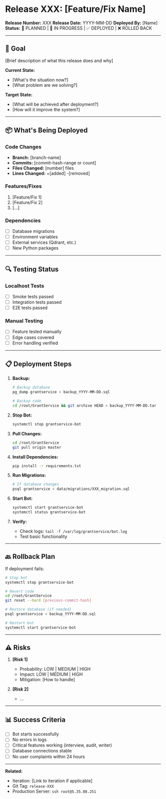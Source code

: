 # Release XXX: [Feature/Fix Name]

**Release Number:** XXX
**Release Date:** YYYY-MM-DD
**Deployed By:** [Name]
**Status:** 📅 PLANNED | 🚀 IN PROGRESS | ✅ DEPLOYED | ❌ ROLLED BACK

---

## 🎯 Goal

[Brief description of what this release does and why]

**Current State:**
- [What's the situation now?]
- [What problem are we solving?]

**Target State:**
- [What will be achieved after deployment?]
- [How will it improve the system?]

---

## 📦 What's Being Deployed

### Code Changes
- **Branch:** [branch-name]
- **Commits:** [commit-hash-range or count]
- **Files Changed:** [number] files
- **Lines Changed:** +[added] -[removed]

### Features/Fixes
1. [Feature/Fix 1]
2. [Feature/Fix 2]
3. [...]

### Dependencies
- [ ] Database migrations
- [ ] Environment variables
- [ ] External services (Qdrant, etc.)
- [ ] New Python packages

---

## 🔍 Testing Status

### Localhost Tests
- [ ] Smoke tests passed
- [ ] Integration tests passed
- [ ] E2E tests passed

### Manual Testing
- [ ] Feature tested manually
- [ ] Edge cases covered
- [ ] Error handling verified

---

## 📋 Deployment Steps

1. **Backup:**
   ```bash
   # Backup database
   pg_dump grantservice > backup_YYYY-MM-DD.sql

   # Backup code
   cd /root/GrantService && git archive HEAD > backup_YYYY-MM-DD.tar
   ```

2. **Stop Bot:**
   ```bash
   systemctl stop grantservice-bot
   ```

3. **Pull Changes:**
   ```bash
   cd /root/GrantService
   git pull origin master
   ```

4. **Install Dependencies:**
   ```bash
   pip install -r requirements.txt
   ```

5. **Run Migrations:**
   ```bash
   # If database changes
   psql grantservice < data/migrations/XXX_migration.sql
   ```

6. **Start Bot:**
   ```bash
   systemctl start grantservice-bot
   systemctl status grantservice-bot
   ```

7. **Verify:**
   - Check logs: `tail -f /var/log/grantservice/bot.log`
   - Test basic functionality

---

## 🔙 Rollback Plan

If deployment fails:

```bash
# Stop bot
systemctl stop grantservice-bot

# Revert code
cd /root/GrantService
git reset --hard [previous-commit-hash]

# Restore database (if needed)
psql grantservice < backup_YYYY-MM-DD.sql

# Restart bot
systemctl start grantservice-bot
```

---

## ⚠️ Risks

1. **[Risk 1]**
   - Probability: LOW | MEDIUM | HIGH
   - Impact: LOW | MEDIUM | HIGH
   - Mitigation: [How to handle]

2. **[Risk 2]**
   - ...

---

## 📊 Success Criteria

- [ ] Bot starts successfully
- [ ] No errors in logs
- [ ] Critical features working (interview, audit, writer)
- [ ] Database connections stable
- [ ] No user complaints within 24 hours

---

**Related:**
- Iteration: [Link to iteration if applicable]
- Git Tag: `release-XXX`
- Production Server: `ssh root@5.35.88.251`
